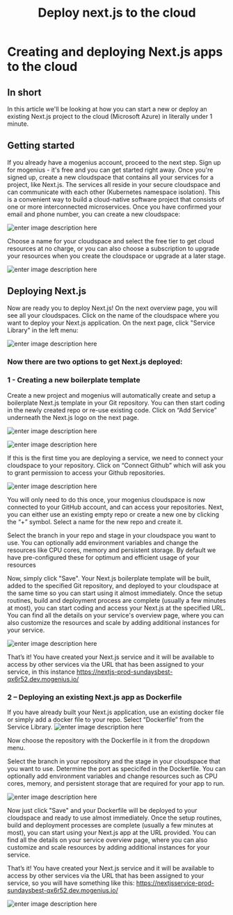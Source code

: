 ﻿---
sidebar_position: 9
title: Deploy next.js to the cloud
slug: deploy-nextjs-to-the-cloud
---

# Creating and deploying Next.js apps to the cloud

## In short

In this article we'll be looking at how you can start a new or deploy an existing Next.js project to the cloud (Microsoft Azure) in literally under 1 minute.

## Getting started

If you already have a mogenius account, proceed to the next step. 
Sign up for mogenius - it's free and you can get started right away. Once you're signed up, create a new cloudspace that contains all your services for a project, like Next.js. The services all reside in your secure cloudspace and can communicate with each other (Kubernetes namespace isolation). This is a convenient way to build a cloud-native software project that consists of one or more interconnected microservices. Once you have confirmed your email and phone number, you can create a new cloudspace:

![enter image description here](https://api.mogenius.com/file/id/115e92a0-6daa-4b15-9420-438448351d89)

Choose a name for your cloudspace and select the free tier to get cloud resources at no charge, or you can also choose a subscription to upgrade your resources when you create the cloudspace or upgrade at a later stage.

![enter image description here](https://api.mogenius.com/file/id/a8c2aaca-fbe7-401a-bf63-0c99024e2c94)

## Deploying Next.js

Now are ready you to deploy Next.js! On the next overview page, you will see all your cloudspaces. Click on the name of the cloudspace where you want to deploy your Next.js application. On the next page, click "Service Library" in the left menu:

![enter image description here](https://api.mogenius.com/file/id/a12d10f1-4b9b-4adb-95ec-db193e1db440)

### Now there are two options to get Next.js deployed: 

### 1 - Creating a new boilerplate template

Create a new project and mogenius will automatically create and setup a boilerplate Next.js template in your Git repository. You can then start coding in the newly created repo or re-use existing code. Click on “Add Service” underneath the Next.js logo on the next page.

![enter image description here](https://api.mogenius.com/file/id/eb8f8ca9-9728-4fbb-a967-a393c00de9e0)

![enter image description here](https://api.mogenius.com/file/id/a1c36fd5-2946-4cd5-a52f-2097f752fdb2)

If this is the first time you are deploying a service, we need to connect your cloudspace to your repository. Click on “Connect Github” which will ask you to grant permission to access your Github repositories.

![enter image description here](https://api.mogenius.com/file/id/88626d92-fa15-4d9e-8598-6a914daa633c)


You will only need to do this once, your mogenius cloudspace is now connected to your GitHub account, and can access your repositories.
Next, you can either use an existing empty repo or create a new one by clicking the “+” symbol. Select a name for the new repo and create it.

Select the branch in your repo and stage in your cloudspace you want to use. You can optionally add environment variables and change the resources like CPU cores, memory and persistent storage. By default we have pre-configured these for optimum and efficient usage of your resources

Now, simply click "Save". Your Next.js boilerplate template will be built, added to the specified Git repository, and deployed to your cloudspace at the same time so you can start using it almost immediately. Once the setup routines, build and deployment process are complete (usually a few minutes at most), you can start coding and access your Next.js at the specified URL. You can find all the details on your service's overview page, where you can also customize the resources and scale by adding additional instances for your service.

![enter image description here](https://api.mogenius.com/file/id/729ceb84-d1c9-42e2-ac10-f09dd1e19dfe)

That’s it! You have created your Next.js service and it will be available to access by other services via the URL that has been assigned to your service, in this instance https://nextjs-prod-sundaysbest-qx6r52.dev.mogenius.io/

### 2 – Deploying an existing Next.js app as Dockerfile

If you have already built your Next.js application, use an existing docker file or simply add a docker file to your repo. Select “Dockerfile” from the Service Library.
![enter image description here](https://api.mogenius.com/file/id/69c15fc1-2763-4c64-93c7-0e068df8295f)

Now choose the repository with the Dockerfile in it from the dropdown menu.

Select the branch in your repository and the stage in your cloudspace that you want to use. Determine the port as specicifed in the Dockerfile. You can optionally add environment variables and change resources such as CPU cores, memory, and persistent storage that are required for your app to run. 

![enter image description here](https://api.mogenius.com/file/id/9efd6b72-1dff-4a25-9efc-9f7e1cfdfb3d)

Now just click "Save" and your Dockerfile will be deployed to your cloudspace and ready to use almost immediately. Once the setup routines, build and deployment processes are complete (usually a few minutes at most), you can start using your Next.js app at the URL provided. You can find all the details on your service overview page, where you can also customize and scale resources by adding additional instances for your service.

That’s it! You have created your Next.js service and it will be available to access by other services via the URL that has been assigned to your service, so you will have something like this: https://nextjsservice-prod-sundaysbest-qx6r52.dev.mogenius.io/

![enter image description here](https://api.mogenius.com/file/id/717090a5-212f-43e6-b710-03a35ab4934f)
